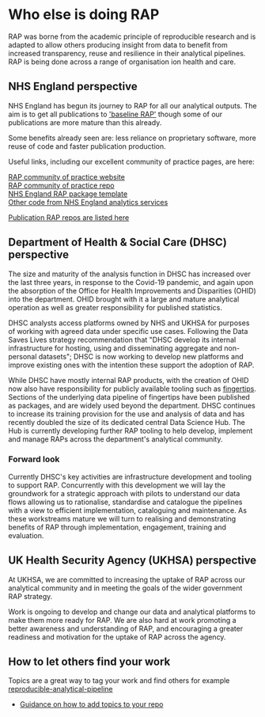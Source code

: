 # Who else is doing RAP  

RAP was borne from the academic principle of reproducible research and is adapted to allow others producing insight from data to benefit from increased transparency, reuse and resilience in their analytical pipelines.  
RAP is being done across a range of organisation ion health and care.    
  

## NHS England perspective  
NHS England has begun its journey to RAP for all our analytical outputs. The aim is to get all publications to ['baseline RAP'](https://nhsdigital.github.io/rap-community-of-practice/introduction_to_RAP/levels_of_RAP/) though some of our publications are more mature than this already.

Some benefits already seen are: less reliance on proprietary software, more reuse of code and faster publication production.  

Useful links, including our excellent community of practice pages, are here:  

[RAP community of practice website](https://nhsdigital.github.io/rap-community-of-practice/)  
[RAP community of practice repo](https://github.com/NHSDigital/rap-community-of-practice)  
[NHS England RAP package template](https://github.com/NHSDigital/rap-package-template)  
[Other code from NHS England analytics services](https://github.com/NHSDigital/data-analytics-services)  

[Publication RAP repos are listed here](https://github.com/search?q=org%3ANHSDigital%20topic%3Anhs-digital-publication&type=repositories)


## Department of Health & Social Care (DHSC) perspective  

The size and maturity of the analysis function in DHSC has increased over the last three years, in response to the Covid-19 pandemic, and again upon the absorption of the Office for Health Improvements and Disparities (OHID) into the department. OHID brought with it a large and mature analytical operation as well as greater responsibility for published statistics.
  
DHSC analysts access platforms owned by NHS and UKHSA for purposes of working with agreed data under specific use cases. Following the Data Saves Lives strategy recommendation that "DHSC develop its internal infrastructure for hosting, using and disseminating aggregate and non-personal datasets"; DHSC is now working to develop new platforms and improve existing ones with the intention these support the adoption of RAP.

While DHSC have mostly internal RAP products, with the creation of OHID now also have responsibility for publicly available tooling such as [fingertips](https://fingertips.phe.org.uk/). Sections of the underlying data pipeline of fingertips have been published as packages, and are widely used beyond the department. DHSC continues to increase its training provision for the use and analysis of data and has recently doubled the size of its dedicated central Data Science Hub. The Hub is currently developing further RAP tooling to help develop, implement and manage RAPs across the department's analytical community.


### Forward look

Currently DHSC's key activities are infrastructure development and tooling to support RAP. Concurrently with this development we will lay the groundwork for a strategic approach with pilots to understand our data flows allowing us to rationalise, standardise and catalogue the pipelines with a view to efficient implementation, cataloguing and maintenance. As these workstreams mature we will turn to realising and demonstrating benefits of RAP through implementation, engagement, training and evaluation.


## UK Health Security Agency (UKHSA) perspective

At UKHSA, we are committed to increasing the uptake of RAP across our analytical community and in meeting the goals of the wider government RAP strategy. 

Work is ongoing to develop and change our data and analytical platforms to make them more ready for RAP. We are also hard at work promoting a better awareness and understanding of RAP, and encouraging a greater readiness and motivation for the uptake of RAP across the agency.


## How to let others find your work
Topics are a great way to tag your work and find others for example 
[reproducible-analytical-pipeline](https://github.com/search?q=topic%3Areproducible-analytical-pipeline&type=Repositories&p=1)  
  
* [Guidance on how to add topics to your repo](https://docs.github.com/en/repositories/managing-your-repositorys-settings-and-features/customizing-your-repository/classifying-your-repository-with-topics)



